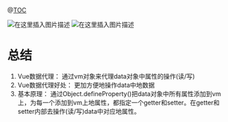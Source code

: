 ﻿@[TOC](目录)

![在这里插入图片描述](https://img-blog.csdnimg.cn/7d73d5f2246542228eb2fda8b4b57834.png?x-oss-process=image/watermark,type_ZHJvaWRzYW5zZmFsbGJhY2s,shadow_50,text_Q1NETiBAcHVyaXR5LWdvb2Q=,size_20,color_FFFFFF,t_70,g_se,x_16)
![在这里插入图片描述](https://img-blog.csdnimg.cn/fbcab36a39934e8eb51e8ced17e8302d.png?x-oss-process=image/watermark,type_ZHJvaWRzYW5zZmFsbGJhY2s,shadow_50,text_Q1NETiBAcHVyaXR5LWdvb2Q=,size_20,color_FFFFFF,t_70,g_se,x_16)
# 总结

 1. Vue数据代理：
通过vm对象来代理data对象中属性的操作(读/写)
  2. Vue数据代理好处：
更加方便地操作data中地数据
3. 基本原理：
通过Object.defineProperty()把data对象中所有属性添加到vm上，为每一个添加到vm上地属性，都指定一个getter和setter。在getter和setter内部去操作(读/写)data中对应地属性。

